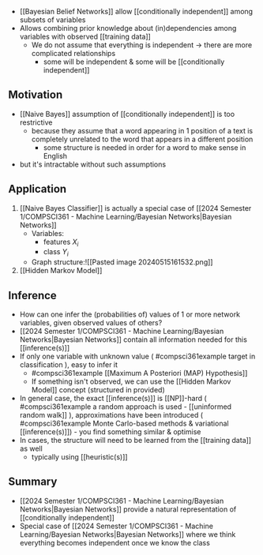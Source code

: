 - [[Bayesian Belief Networks]] allow [[conditionally independent]] among subsets of variables
- Allows combining prior knowledge about (in)dependencies among variables with observed [[training data]]
	- We do not assume that everything is independent $\rightarrow$ there are more complicated relationships
		- some will be independent & some will be [[conditionally independent]]
## Motivation
- [[Naive Bayes]] assumption of [[conditionally independent]] is too restrictive
	- because they assume that a word appearing in 1 position of a text is completely unrelated to the word that appears in a different position
		- some structure is needed in order for a word to make sense in English
- but it's intractable without such assumptions
## Application
1. [[Naive Bayes Classifier]] is actually a special case of [[2024 Semester 1/COMPSCI361 - Machine Learning/Bayesian Networks|Bayesian Networks]]
	- Variables: 
		- features $X_i$
		- class $Y_i$
	- Graph structure:![[Pasted image 20240515161532.png]]
2. [[Hidden Markov Model]]
## Inference
- How can one infer the (probabilities of) values of 1 or more network variables, given observed values of others?
- [[2024 Semester 1/COMPSCI361 - Machine Learning/Bayesian Networks|Bayesian Networks]] contain all information needed for this [[inference(s)]]
- If only one variable with unknown value ( #compsci361example target in classification ), easy to infer it
	- #compsci361example [[Maximum A Posteriori (MAP) Hypothesis]]
	- If something isn't observed, we can use the [[Hidden Markov Model]] concept (structured in provided)
- In general case, the exact [[inference(s)]] is [[NP]]-hard ( #compsci361example a random approach is used - [[uninformed random walk]] ), approximations have been introduced ( #compsci361example Monte Carlo-based methods & variational [[inference(s)]]) - you find something similar & optimise
- In cases, the structure will need to be learned from the [[training data]] as well
	- typically using [[heuristic(s)]]
## Summary
- [[2024 Semester 1/COMPSCI361 - Machine Learning/Bayesian Networks|Bayesian Networks]] provide a natural representation of [[conditionally independent]]
- Special case of [[2024 Semester 1/COMPSCI361 - Machine Learning/Bayesian Networks|Bayesian Networks]] where we think everything becomes independent once we know the class